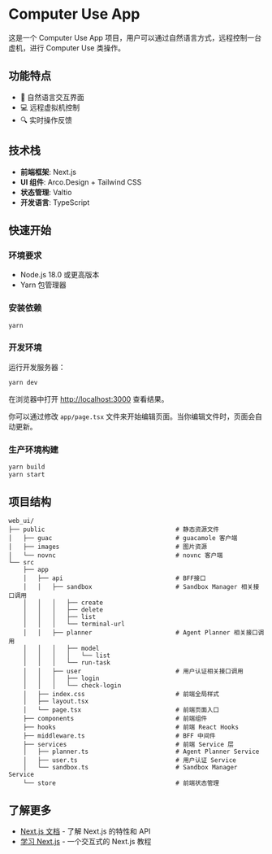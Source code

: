 # Computer Use App

这是一个 Computer Use App 项目，用户可以通过自然语言方式，远程控制一台虚机，进行 Computer Use 类操作。

## 功能特点

- 🤖 自然语言交互界面
- 💻 远程虚拟机控制
- 🔍 实时操作反馈

## 技术栈

- **前端框架**: Next.js
- **UI 组件**: Arco.Design + Tailwind CSS
- **状态管理**: Valtio
- **开发语言**: TypeScript

## 快速开始

### 环境要求

- Node.js 18.0 或更高版本
- Yarn 包管理器

### 安装依赖

```bash
yarn
```

### 开发环境

运行开发服务器：

```bash
yarn dev
```

在浏览器中打开 [http://localhost:3000](http://localhost:3000) 查看结果。

你可以通过修改 `app/page.tsx` 文件来开始编辑页面。当你编辑文件时，页面会自动更新。

### 生产环境构建

```bash
yarn build
yarn start
```

## 项目结构

```
web_ui/
├── public                                    # 静态资源文件
│   ├── guac                                  # guacamole 客户端
│   ├── images                                # 图片资源
│   └── novnc                                 # novnc 客户端
└── src
    ├── app
    │   ├── api                               # BFF接口
    │   │   ├── sandbox                       # Sandbox Manager 相关接口调用
    │   │   │   ├── create
    │   │   │   ├── delete
    │   │   │   ├── list
    │   │   │   └── terminal-url
    │   │   ├── planner                       # Agent Planner 相关接口调用
    │   │   │   ├── model
    │   │   │   │   └── list
    │   │   │   └── run-task
    │   │   ├── user                          # 用户认证相关接口调用
    │   │   │   ├── login
    │   │   │   └── check-login
    │   ├── index.css                         # 前端全局样式
    │   ├── layout.tsx
    │   └── page.tsx                          # 前端页面入口
    ├── components                            # 前端组件
    ├── hooks                                 # 前端 React Hooks
    ├── middleware.ts                         # BFF 中间件
    ├── services                              # 前端 Service 层
    │   ├── planner.ts                        # Agent Planner Service
    │   ├── user.ts                           # 用户认证 Service
    │   └── sandbox.ts                        # Sandbox Manager Service
    └── store                                 # 前端状态管理
```

## 了解更多

- [Next.js 文档](https://nextjs.org/docs) - 了解 Next.js 的特性和 API
- [学习 Next.js](https://nextjs.org/learn) - 一个交互式的 Next.js 教程
